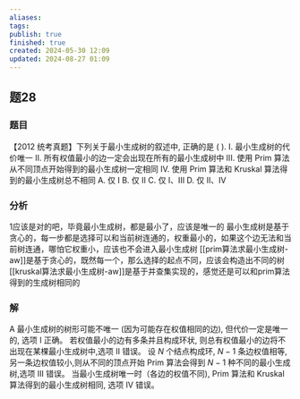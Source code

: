 ```yaml
---
aliases: 
tags: 
publish: true
finished: true
created: 2024-05-30 12:09
updated: 2024-08-27 01:09
---
```

## 题28
### 题目
【2012 统考真题】下列关于最小生成树的叙述中, 正确的是 ( ).
I. 最小生成树的代价唯一
II. 所有权值最小的边一定会出现在所有的最小生成树中
III. 使用 Prim 算法从不同顶点开始得到的最小生成树一定相同
IV. 使用 Prim 算法和 Kruskal 算法得到的最小生成树总不相同
A. 仅 I 
B. 仅 II 
C. 仅 I、III 
D. 仅 II、IV
### 分析
1应该是对的吧，毕竟最小生成树，都是最小了，应该是唯一的
最小生成树是基于贪心的，每一步都是选择可以和当前树连通的，权重最小的，如果这个边无法和当前树连通，哪怕它权重小，应该也不会进入最小生成树 
[[prim算法求最小生成树-aw]]是基于贪心的，既然每一个，那么选择的起点不同，应该会构造出不同的树
[[kruskal算法求最小生成树-aw]]是基于并查集实现的，感觉还是可以和prim算法得到的生成树相同的
### 解
A
最小生成树的树形可能不唯一 (因为可能存在权值相同的边), 但代价一定是唯一的, 选项 I 正确。
若权值最小的边有多条并且构成环状, 则总有权值最小的边将不出现在某棵最小生成树中,选项 II 错误。
设 $N$ 个结点构成环, $N - 1$ 条边权值相等,另一条边权值较小,则从不同的顶点开始 Prim 算法会得到 $N - 1$ 种不同的最小生成树,选项 III 错误。
当最小生成树唯一时（各边的权值不同), Prim 算法和 Kruskal 算法得到的最小生成树相同, 选项 IV 错误。



